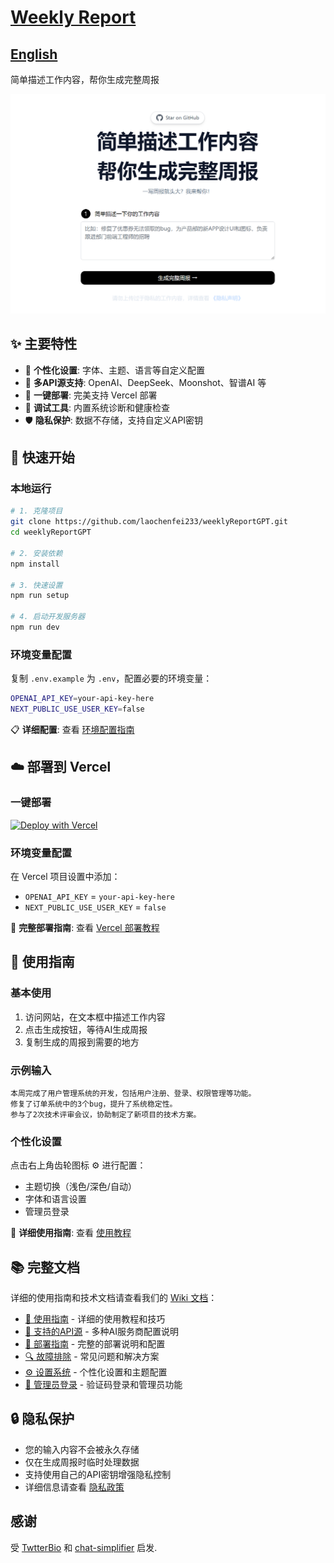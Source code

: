 # [Weekly Report](https://weeklyreport.avemaria.fun/)

## [English](README_EN.md)

简单描述工作内容，帮你生成完整周报

[![Weekly Report](./public/screenshot.jpg)](https://weeklyreport.avemaria.fun/zh)

## ✨ 主要特性

- 🎨 **个性化设置**: 字体、主题、语言等自定义配置
- 🔄 **多API源支持**: OpenAI、DeepSeek、Moonshot、智谱AI 等
- 🚀 **一键部署**: 完美支持 Vercel 部署
- 🔧 **调试工具**: 内置系统诊断和健康检查
- 🛡️ **隐私保护**: 数据不存储，支持自定义API密钥

## 🚀 快速开始

### 本地运行

```bash
# 1. 克隆项目
git clone https://github.com/laochenfei233/weeklyReportGPT.git
cd weeklyReportGPT

# 2. 安装依赖
npm install

# 3. 快速设置
npm run setup

# 4. 启动开发服务器
npm run dev
```

### 环境变量配置

复制 `.env.example` 为 `.env`，配置必要的环境变量：

```bash
OPENAI_API_KEY=your-api-key-here
NEXT_PUBLIC_USE_USER_KEY=false
```

📋 **详细配置**: 查看 [环境配置指南](../../wiki/Environment-Configuration)

## ☁️ 部署到 Vercel

### 一键部署

[![Deploy with Vercel](https://vercel.com/button)](https://vercel.com/new/clone?repository-url=https://github.com/laochenfei233/weeklyReportGPT&env=OPENAI_API_KEY,NEXT_PUBLIC_USE_USER_KEY&project-name=weeklyReportGPT&repo-name=weeklyReportGPT)

### 环境变量配置

在 Vercel 项目设置中添加：
- `OPENAI_API_KEY` = `your-api-key-here`
- `NEXT_PUBLIC_USE_USER_KEY` = `false`

🚀 **完整部署指南**: 查看 [Vercel 部署教程](../../wiki/Vercel-Deployment)

## 📖 使用指南

### 基本使用
1. 访问网站，在文本框中描述工作内容
2. 点击生成按钮，等待AI生成周报
3. 复制生成的周报到需要的地方

### 示例输入
```
本周完成了用户管理系统的开发，包括用户注册、登录、权限管理等功能。
修复了订单系统中的3个bug，提升了系统稳定性。
参与了2次技术评审会议，协助制定了新项目的技术方案。
```

### 个性化设置
点击右上角齿轮图标 ⚙️ 进行配置：
- 主题切换（浅色/深色/自动）
- 字体和语言设置
- 管理员登录

🔧 **详细使用指南**: 查看 [使用教程](../../wiki/Usage-Guide)

## 📚 完整文档

详细的使用指南和技术文档请查看我们的 [Wiki 文档](../../wiki)：

- [📖 使用指南](../../wiki/Usage-Guide) - 详细的使用教程和技巧
- [🔧 支持的API源](../../wiki/Supported-APIs) - 多种AI服务商配置说明
- [🚀 部署指南](../../wiki/Deployment-Guide) - 完整的部署说明和配置
- [🔍 故障排除](../../wiki/Troubleshooting) - 常见问题和解决方案
- [⚙️ 设置系统](../../wiki/Settings-System) - 个性化设置和主题配置
- [🔐 管理员登录](../../wiki/Admin-Login) - 验证码登录和管理员功能

## 🔒 隐私保护

- 您的输入内容不会被永久存储
- 仅在生成周报时临时处理数据
- 支持使用自己的API密钥增强隐私控制
- 详细信息请查看 [隐私政策](../../wiki/Privacy-Policy)

## 感谢

受 [TwtterBio](https://github.com/Nutlope/twitterbio) 和 [chat-simplifier](https://github.com/zhengbangbo/chat-simplifier) 启发.